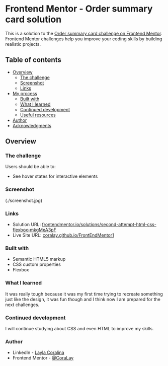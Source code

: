 # Frontend Mentor - Order summary card solution

This is a solution to the [Order summary card challenge on Frontend Mentor](https://www.frontendmentor.io/challenges/order-summary-component-QlPmajDUj). Frontend Mentor challenges help you improve your coding skills by building realistic projects. 

## Table of contents

- [Overview](#overview)
  - [The challenge](#the-challenge)
  - [Screenshot](#screenshot)
  - [Links](#links)
- [My process](#my-process)
  - [Built with](#built-with)
  - [What I learned](#what-i-learned)
  - [Continued development](#continued-development)
  - [Useful resources](#useful-resources)
- [Author](#author)
- [Acknowledgments](#acknowledgments)


## Overview

### The challenge

Users should be able to:

- See hover states for interactive elements

### Screenshot

(./screenshot.jpg)


### Links

- Solution URL: [frontendmentor.io/solutions/second-attempt-html-css-flexbox-mkgMeA3pF](https://www.frontendmentor.io/solutions/second-attempt-html-css-flexbox-mkgMeA3pF)
- Live Site URL: [coralay.github.io/FrontEndMentor1](https://coralay.github.io/OrderSummary/)


### Built with

- Semantic HTML5 markup
- CSS custom properties
- Flexbox

### What I learned

It was really tough because it was my first time trying to recreate something just like the design, it was fun though and I think now I am prepared for the next challenges.


### Continued development

I will continue studying about CSS and even HTML to improve my skills.

### Author

- LinkedIn - [Layla Coralina](https://www.linkedin.com/in/laylacoralina/)
- Frontend Mentor - [@CoraLay](https://www.frontendmentor.io/profile/coralay)

